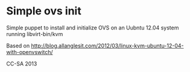 Simple ovs init
===============

Simple puppet to install and initialize OVS on an Uubntu 12.04 system
running libvirt-bin/kvm

Based on http://blog.allanglesit.com/2012/03/linux-kvm-ubuntu-12-04-with-openvswitch/

CC-SA 2013
